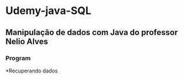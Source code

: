 # Udemy-java-SQL
## Manipulação de dados com Java do professor Nelio Alves

### **Program**
 *Recuperando dados